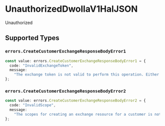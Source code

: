 # UnauthorizedDwollaV1HalJSON

Unauthorized


## Supported Types

### `errors.CreateCustomerExchangeResponseBodyError1`

```typescript
const value: errors.CreateCustomerExchangeResponseBodyError1 = {
  code: "InvalidExchangeToken",
  message:
    "The exchange token is not valid to perform this operation. Either the token is expired or invalid, or the products permissions to the token are invalid or expired.",
};
```

### `errors.CreateCustomerExchangeResponseBodyError2`

```typescript
const value: errors.CreateCustomerExchangeResponseBodyError2 = {
  code: "InvalidScope",
  message:
    "The scopes for creating an exchange resource for a customer is not enabled for this application. Reach out to Dwolla for more information.",
};
```

